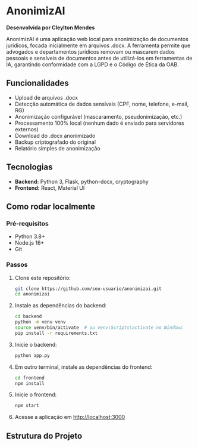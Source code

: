 # AnonimizAI

**Desenvolvida por Cleylton Mendes**

AnonimizAI é uma aplicação web local para anonimização de documentos jurídicos, focada inicialmente em arquivos .docx. A ferramenta permite que advogados e departamentos jurídicos removam ou mascarem dados pessoais e sensíveis de documentos antes de utilizá-los em ferramentas de IA, garantindo conformidade com a LGPD e o Código de Ética da OAB.

## Funcionalidades

- Upload de arquivos .docx
- Detecção automática de dados sensíveis (CPF, nome, telefone, e-mail, RG)
- Anonimização configurável (mascaramento, pseudonimização, etc.)
- Processamento 100% local (nenhum dado é enviado para servidores externos)
- Download do .docx anonimizado
- Backup criptografado do original
- Relatório simples de anonimização

## Tecnologias

- **Backend:** Python 3, Flask, python-docx, cryptography
- **Frontend:** React, Material UI

## Como rodar localmente

### Pré-requisitos

- Python 3.8+
- Node.js 16+
- Git

### Passos

1. Clone este repositório:
    ```bash
    git clone https://github.com/seu-usuario/anonimizai.git
    cd anonimizai
    ```

2. Instale as dependências do backend:
    ```bash
    cd backend
    python -m venv venv
    source venv/bin/activate  # ou venv\Scripts\activate no Windows
    pip install -r requirements.txt
    ```

3. Inicie o backend:
    ```bash
    python app.py
    ```

4. Em outro terminal, instale as dependências do frontend:
    ```bash
    cd frontend
    npm install
    ```

5. Inicie o frontend:
    ```bash
    npm start
    ```

6. Acesse a aplicação em [http://localhost:3000](http://localhost:3000)

## Estrutura do Projeto
